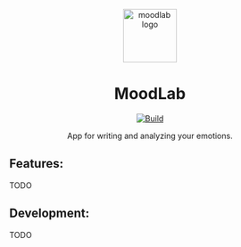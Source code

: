 <div  align="center">
  
  <img width="96" align="center" src="https://github.com/orl0pl/moodlab/assets/93262125/a9f0e2a0-0ccc-4613-a701-3968a34889d1" alt="moodlab logo"></img>

  <h1  align="center">MoodLab</h1>
</div>


<div align="center">

  <a href="">[![Build](https://github.com/orl0pl/moodlab/actions/workflows/dart.yml/badge.svg)](https://github.com/orl0pl/moodlab/actions/workflows/dart.yml)</a>

</div>
<div align="center">
App for writing and analyzing your emotions.

</div>

## Features:

TODO

## Development:

TODO
